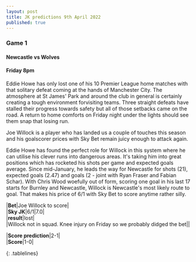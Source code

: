 ```yaml
---
layout: post
title: JK predictions 9th April 2022
published: true
---
```

### Game 1  
#### Newcastle vs Wolves
#### Friday 8pm  

Eddie Howe has only lost one of his 10 Premier League home matches with that solitary defeat coming at the hands of Manchester City. The atmosphere at St James' Park and around the club in general is certainly creating a tough environment forvisiting teams. Three straight defeats have stalled their progress towards safety but all of those setbacks came on the road. A return to home comforts on Friday night under the lights should see them snap that losing run. 

Joe Willock is a player who has landed us a couple of touches this season and his goalscorer prices with Sky Bet remain juicy enough to attack again. 

Eddie Howe has found the perfect role for Willock in this system where he can utilise his clever runs into dangerous areas. It's taking him into great positions which has rocketed his shots per game and expected goals average. Since mid-January, he leads the way for Newcastle for shots (21), expected goals (2.47) and goals (2 - joint with Ryan Fraser and Fabian Schar). With Chris Wood woefully out of form, scoring one goal in his last 17 starts for Burnley and Newcastle, Willock is Newcastle's most likely route to goal. That makes his price of 6/1 with Sky Bet to score anytime rather silly.

<style>  
.tablelines table, .tablelines td, .tablelines th {  
        border: 1px solid black;  
        }  
</style>  

|**Bet**|Joe Willock to score|  
|**Sky JK**|6/1|7.0|  
|**result**|lost|  
|Willock not in squad. Knee injury on Friday so we probably didged the bet||  

|**Score prediction**|2-1|  
|**Score**|1-0|  

{: .tablelines}  
